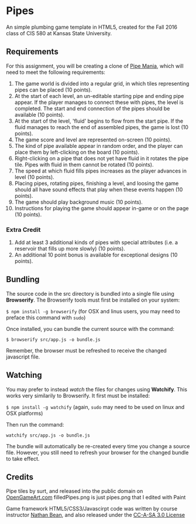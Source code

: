 # Pipes
An simple plumbing game template in HTML5,
created for the Fall 2016 class of CIS 580 at Kansas State University.

## Requirements
For this assignment, you will be creating a clone of [Pipe Mania](https://en.wikipedia.org/wiki/Pipe_Mania), which will need to meet the following requirements:

1. The game world is divided into a regular grid, in which tiles representing pipes can be placed (10 points).
2. At the start of each level, an un-editable starting pipe and ending pipe appear.  If the player manages to connect these with pipes, the level is completed.  The start and end connection of the pipes should be available (10 points).
3. At the start of the level, 'fluid' begins to flow from the start pipe.  If the fluid manages to reach the end of assembled pipes, the game is lost (10 points).
4. The game score and level are represented on-screen (10 points).
5. The kind of pipe available appear in random order, and the player can place them by left-clicking on the board (10 points).
6. Right-clicking on a pipe that does not yet have fluid in it rotates the pipe tile.  Pipes with fluid in them cannot be rotated (10 points).
7. The speed at which fluid fills pipes increases as the player advances in level (10 points).
8. Placing pipes, rotating pipes, finishing a level, and loosing the game should all have sound effects that play when these events happen (10 points).
9. The game should play background music (10 points).
10. Instructions for playing the game should appear in-game or on the page (10 points).

### Extra Credit
1. Add at least 3 additional kinds of pipes with special attributes (i.e. a reservoir that fills up more slowly) (10 points).
2. An additional 10 point bonus is available for exceptional designs (10 points).

## Bundling
The source code in the src directory is bundled into a single file using **Browserify**.  The Browserify tools must first be installed on your system:

```$ npm install -g browserify``` (for OSX and linus users, you may need to preface this command with ```sudo```)

Once installed, you can bundle the current source with the command:

```$ browserify src/app.js -o bundle.js```

Remember, the browser must be refreshed to receive the changed javascript file.

## Watching

You may prefer to instead _watch_ the files for changes using **Watchify**.  This works very similarily to Browserify.  It first must be installed:

```$ npm install -g watchify``` (again, ```sudo``` may need to be used on linux and OSX platforms)

Then run the command:

```watchify src/app.js -o bundle.js```

The bundle will automatically be re-created every time you change a source file.  However, you still need to refresh your browser for the changed bundle to take effect.

## Credits
Pipe tiles by surt, and released into the public domain on [OpenGameArt.com](http://opengameart.org/content/plums)
filledPipes.png is just pipes.png that I edited with Paint

Game framework HTML5/CSS3/Javascirpt code was written by course instructor [Nathan Bean](http://nathanhbean.com), and also released under the [CC-A-SA 3.0 License](https://creativecommons.org/licenses/by-sa/3.0/)
